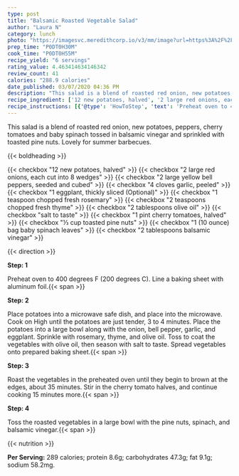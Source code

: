 ```yaml
---
type: post
title: "Balsamic Roasted Vegetable Salad"
author: "Laura N"
category: lunch
photo: "https://imagesvc.meredithcorp.io/v3/mm/image?url=https%3A%2F%2Fimages.media-allrecipes.com%2Fuserphotos%2F703682.jpg"
prep_time: "P0DT0H30M"
cook_time: "P0DT0H55M"
recipe_yield: "6 servings"
rating_value: 4.463414634146342
review_count: 41
calories: "288.9 calories"
date_published: 03/07/2020 04:36 PM
description: "This salad is a blend of roasted red onion, new potatoes, peppers, cherry tomatoes and baby spinach tossed in balsamic vinegar and sprinkled with toasted pine nuts. Lovely for summer barbecues."
recipe_ingredient: ['12 new potatoes, halved', '2 large red onions, each cut into 8 wedges', '2 large yellow bell peppers, seeded and cubed', '4 cloves garlic, peeled', '1 eggplant, thickly sliced', '1 teaspoon chopped fresh rosemary', '2 teaspoons chopped fresh thyme', '2 tablespoons olive oil', 'salt to taste', '1 pint cherry tomatoes, halved', '⅓ cup toasted pine nuts', '1 (10 ounce) bag baby spinach leaves', '2 tablespoons balsamic vinegar']
recipe_instructions: [{'@type': 'HowToStep', 'text': 'Preheat oven to 400 degrees F (200 degrees C). Line a baking sheet with aluminum foil.\n'}, {'@type': 'HowToStep', 'text': 'Place potatoes into a microwave safe dish, and place into the microwave. Cook on High until the potatoes are just tender, 3 to 4 minutes. Place the potatoes into a large bowl along with the onion, bell pepper, garlic, and eggplant. Sprinkle with rosemary, thyme, and olive oil. Toss to coat the vegetables with olive oil, then season with salt to taste. Spread vegetables onto prepared baking sheet.\n'}, {'@type': 'HowToStep', 'text': 'Roast the vegetables in the preheated oven until they begin to brown at the edges, about 35 minutes. Stir in the cherry tomato halves, and continue cooking 15 minutes more.\n'}, {'@type': 'HowToStep', 'text': 'Toss the roasted vegetables in a large bowl with the pine nuts, spinach, and balsamic vinegar.\n'}]
---
```


This salad is a blend of roasted red onion, new potatoes, peppers, cherry tomatoes and baby spinach tossed in balsamic vinegar and sprinkled with toasted pine nuts. Lovely for summer barbecues. 

{{< boldheading >}}

{{< checkbox "12  new potatoes, halved" >}}
{{< checkbox "2 large red onions, each cut into 8 wedges" >}}
{{< checkbox "2 large yellow bell peppers, seeded and cubed" >}}
{{< checkbox "4 cloves garlic, peeled" >}}
{{< checkbox "1  eggplant, thickly sliced  (Optional)" >}}
{{< checkbox "1 teaspoon chopped fresh rosemary" >}}
{{< checkbox "2 teaspoons chopped fresh thyme" >}}
{{< checkbox "2 tablespoons olive oil" >}}
{{< checkbox "salt to taste" >}}
{{< checkbox "1 pint cherry tomatoes, halved" >}}
{{< checkbox "⅓ cup toasted pine nuts" >}}
{{< checkbox "1 (10 ounce) bag baby spinach leaves" >}}
{{< checkbox "2 tablespoons balsamic vinegar" >}}


{{< direction >}}

**Step: 1**

Preheat oven to 400 degrees F (200 degrees C). Line a baking sheet with aluminum foil.{{< span >}}

**Step: 2**

Place potatoes into a microwave safe dish, and place into the microwave. Cook on High until the potatoes are just tender, 3 to 4 minutes. Place the potatoes into a large bowl along with the onion, bell pepper, garlic, and eggplant. Sprinkle with rosemary, thyme, and olive oil. Toss to coat the vegetables with olive oil, then season with salt to taste. Spread vegetables onto prepared baking sheet.{{< span >}}

**Step: 3**

Roast the vegetables in the preheated oven until they begin to brown at the edges, about 35 minutes. Stir in the cherry tomato halves, and continue cooking 15 minutes more.{{< span >}}

**Step: 4**

Toss the roasted vegetables in a large bowl with the pine nuts, spinach, and balsamic vinegar.{{< span >}}

{{< nutrition >}}

**Per Serving:** 289 calories; protein 8.6g; carbohydrates 47.3g; fat 9.1g; sodium 58.2mg.